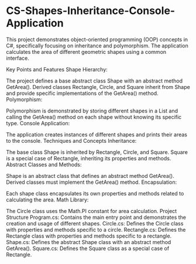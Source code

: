 # CS-Shapes-Inheritance-Console-Application
This project demonstrates object-oriented programming (OOP) concepts in C#, specifically focusing on inheritance and polymorphism. The application calculates the area of different geometric shapes using a common interface.

Key Points and Features
Shape Hierarchy:

The project defines a base abstract class Shape with an abstract method GetArea().
Derived classes Rectangle, Circle, and Square inherit from Shape and provide specific implementations of the GetArea() method.
Polymorphism:

Polymorphism is demonstrated by storing different shapes in a List<Shape> and calling the GetArea() method on each shape without knowing its specific type.
Console Application:

The application creates instances of different shapes and prints their areas to the console.
Techniques and Concepts
Inheritance:

The base class Shape is inherited by Rectangle, Circle, and Square.
Square is a special case of Rectangle, inheriting its properties and methods.
Abstract Classes and Methods:

Shape is an abstract class that defines an abstract method GetArea().
Derived classes must implement the GetArea() method.
Encapsulation:

Each shape class encapsulates its own properties and methods related to calculating the area.
Math Library:

The Circle class uses the Math.PI constant for area calculation.
Project Structure
Program.cs: Contains the main entry point and demonstrates the creation and usage of different shapes.
Circle.cs: Defines the Circle class with properties and methods specific to a circle.
Rectangle.cs: Defines the Rectangle class with properties and methods specific to a rectangle.
Shape.cs: Defines the abstract Shape class with an abstract method GetArea().
Square.cs: Defines the Square class as a special case of Rectangle.
